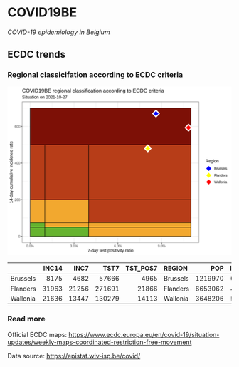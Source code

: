 
# COVID19BE

*COVID-19 epidemiology in Belgium*

## ECDC trends

### Regional classicifation according to ECDC criteria

![](COVID9BE-ecdc-trend.png)

|          | INC14 |  INC7 |   TST7 | TST\_POS7 | REGION   |     POP | INC14\_RT |       PR7 |        GR |
| :------- | ----: | ----: | -----: | --------: | :------- | ------: | --------: | --------: | --------: |
| Brussels |  8175 |  4682 |  57666 |      4965 | Brussels | 1219970 |  670.0984 | 0.0860993 | 0.3403951 |
| Flanders | 31963 | 21256 | 271691 |     21866 | Flanders | 6653062 |  480.4254 | 0.0804811 | 0.9852433 |
| Wallonia | 21636 | 13447 | 130279 |     14113 | Wallonia | 3648206 |  593.0586 | 0.1083290 | 0.6420808 |

### Read more

Official ECDC maps:
<https://www.ecdc.europa.eu/en/covid-19/situation-updates/weekly-maps-coordinated-restriction-free-movement>

Data source: <https://epistat.wiv-isp.be/covid/>
